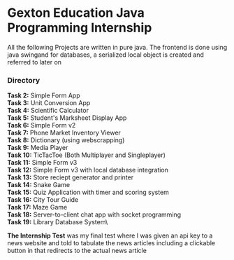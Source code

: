 # Gexton Education Java Programming Internship

All the following Projects are written in pure java. The frontend is done using java swingand for databases, a serialized local object is created and referred to later on


### Directory

**Task 2:**    Simple Form App\
**Task 3:**    Unit Conversion App\
**Task 4:**    Scientific Calculator\
**Task 5:**    Student's Marksheet Display App\
**Task 6:**    Simple Form v2\
**Task 7:**    Phone Market Inventory Viewer\
**Task 8:**    Dictionary (using webscrapping) \
**Task 9:**    Media Player\
**Task 10:**   TicTacToe (Both Multiplayer and Singleplayer)\
**Task 11:**   Simple Form v3\
**Task 12:**   Simple Form v3 with local database integration\
**Task 13:**   Store reciept generator and printer\
**Task 14:**   Snake Game\
**Task 15:**   Quiz Application with timer and scoring system\
**Task 16:**   City Tour Guide\
**Task 17:**   Maze Game\
**Task 18:**   Server-to-client chat app with socket programming\
**Task 19:**   Library Database System\



 **The Internship Test** was my final test where I was given an api key to a news website and told to tabulate the news articles including a clickable button in that redirects to the actual news article
